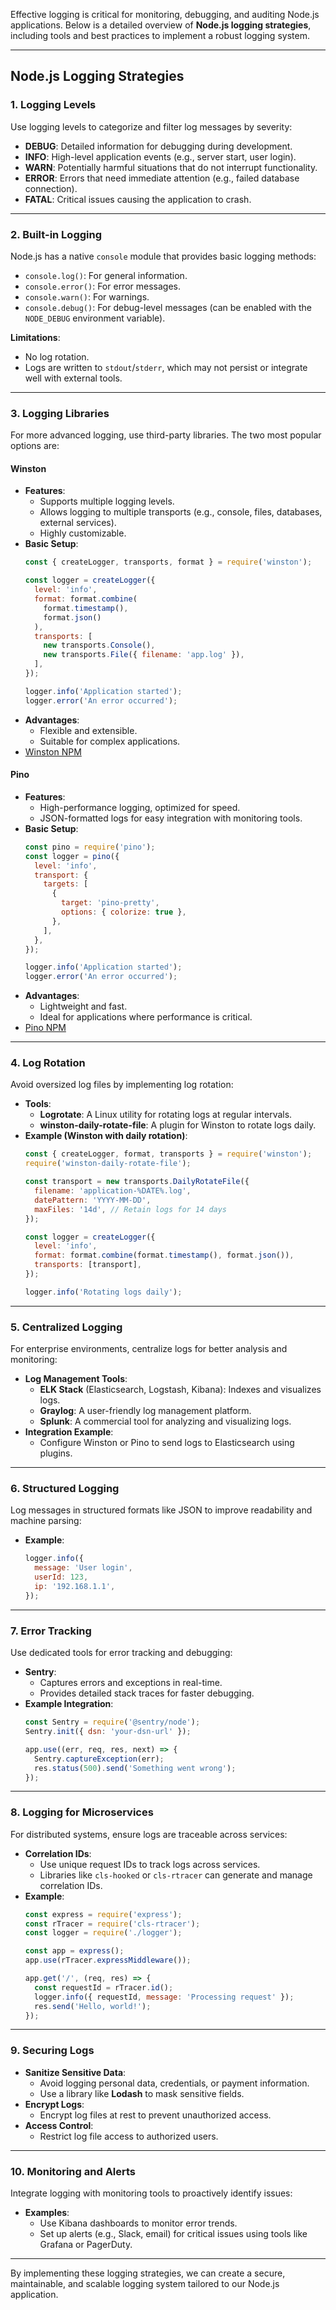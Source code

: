Effective logging is critical for monitoring, debugging, and auditing Node.js applications. Below is a detailed overview of **Node.js logging strategies**, including tools and best practices to implement a robust logging system.

---

## **Node.js Logging Strategies**

### **1. Logging Levels**
Use logging levels to categorize and filter log messages by severity:
- **DEBUG**: Detailed information for debugging during development.
- **INFO**: High-level application events (e.g., server start, user login).
- **WARN**: Potentially harmful situations that do not interrupt functionality.
- **ERROR**: Errors that need immediate attention (e.g., failed database connection).
- **FATAL**: Critical issues causing the application to crash.

---

### **2. Built-in Logging**
Node.js has a native `console` module that provides basic logging methods:
- `console.log()`: For general information.
- `console.error()`: For error messages.
- `console.warn()`: For warnings.
- `console.debug()`: For debug-level messages (can be enabled with the `NODE_DEBUG` environment variable).

**Limitations**:
- No log rotation.
- Logs are written to `stdout`/`stderr`, which may not persist or integrate well with external tools.

---

### **3. Logging Libraries**
For more advanced logging, use third-party libraries. The two most popular options are:

#### **Winston**
- **Features**:
  - Supports multiple logging levels.
  - Allows logging to multiple transports (e.g., console, files, databases, external services).
  - Highly customizable.
- **Basic Setup**:
  ```javascript
  const { createLogger, transports, format } = require('winston');

  const logger = createLogger({
    level: 'info',
    format: format.combine(
      format.timestamp(),
      format.json()
    ),
    transports: [
      new transports.Console(),
      new transports.File({ filename: 'app.log' }),
    ],
  });

  logger.info('Application started');
  logger.error('An error occurred');
  ```
- **Advantages**:
  - Flexible and extensible.
  - Suitable for complex applications.
- [Winston NPM](https://www.npmjs.com/package/winston)

#### **Pino**
- **Features**:
  - High-performance logging, optimized for speed.
  - JSON-formatted logs for easy integration with monitoring tools.
- **Basic Setup**:
  ```javascript
  const pino = require('pino');
  const logger = pino({
    level: 'info',
    transport: {
      targets: [
        {
          target: 'pino-pretty',
          options: { colorize: true },
        },
      ],
    },
  });

  logger.info('Application started');
  logger.error('An error occurred');
  ```
- **Advantages**:
  - Lightweight and fast.
  - Ideal for applications where performance is critical.
- [Pino NPM](https://www.npmjs.com/package/pino)
---

### **4. Log Rotation**
Avoid oversized log files by implementing log rotation:
- **Tools**:
  - **Logrotate**: A Linux utility for rotating logs at regular intervals.
  - **winston-daily-rotate-file**: A plugin for Winston to rotate logs daily.
- **Example (Winston with daily rotation)**:
  ```javascript
  const { createLogger, format, transports } = require('winston');
  require('winston-daily-rotate-file');

  const transport = new transports.DailyRotateFile({
    filename: 'application-%DATE%.log',
    datePattern: 'YYYY-MM-DD',
    maxFiles: '14d', // Retain logs for 14 days
  });

  const logger = createLogger({
    level: 'info',
    format: format.combine(format.timestamp(), format.json()),
    transports: [transport],
  });

  logger.info('Rotating logs daily');
  ```

---

### **5. Centralized Logging**
For enterprise environments, centralize logs for better analysis and monitoring:
- **Log Management Tools**:
  - **ELK Stack** (Elasticsearch, Logstash, Kibana): Indexes and visualizes logs.
  - **Graylog**: A user-friendly log management platform.
  - **Splunk**: A commercial tool for analyzing and visualizing logs.
- **Integration Example**:
  - Configure Winston or Pino to send logs to Elasticsearch using plugins.

---

### **6. Structured Logging**
Log messages in structured formats like JSON to improve readability and machine parsing:
- **Example**:
  ```javascript
  logger.info({
    message: 'User login',
    userId: 123,
    ip: '192.168.1.1',
  });
  ```

---

### **7. Error Tracking**
Use dedicated tools for error tracking and debugging:
- **Sentry**:
  - Captures errors and exceptions in real-time.
  - Provides detailed stack traces for faster debugging.
- **Example Integration**:
  ```javascript
  const Sentry = require('@sentry/node');
  Sentry.init({ dsn: 'your-dsn-url' });

  app.use((err, req, res, next) => {
    Sentry.captureException(err);
    res.status(500).send('Something went wrong');
  });
  ```

---

### **8. Logging for Microservices**
For distributed systems, ensure logs are traceable across services:
- **Correlation IDs**:
  - Use unique request IDs to track logs across services.
  - Libraries like `cls-hooked` or `cls-rtracer` can generate and manage correlation IDs.
- **Example**:
  ```javascript
  const express = require('express');
  const rTracer = require('cls-rtracer');
  const logger = require('./logger');

  const app = express();
  app.use(rTracer.expressMiddleware());

  app.get('/', (req, res) => {
    const requestId = rTracer.id();
    logger.info({ requestId, message: 'Processing request' });
    res.send('Hello, world!');
  });
  ```

---

### **9. Securing Logs**
- **Sanitize Sensitive Data**:
  - Avoid logging personal data, credentials, or payment information.
  - Use a library like **Lodash** to mask sensitive fields.
- **Encrypt Logs**:
  - Encrypt log files at rest to prevent unauthorized access.
- **Access Control**:
  - Restrict log file access to authorized users.

---

### **10. Monitoring and Alerts**
Integrate logging with monitoring tools to proactively identify issues:
- **Examples**:
  - Use Kibana dashboards to monitor error trends.
  - Set up alerts (e.g., Slack, email) for critical issues using tools like Grafana or PagerDuty.

---

By implementing these logging strategies, we can create a secure, maintainable, and scalable logging system tailored to our Node.js application. 